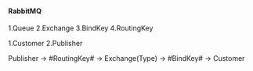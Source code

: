 

#### RabbitMQ

1.Queue
2.Exchange
3.BindKey
4.RoutingKey

1.Customer
2.Publisher


Publisher -> #RoutingKey# -> Exchange(Type) -> #BindKey# -> Customer